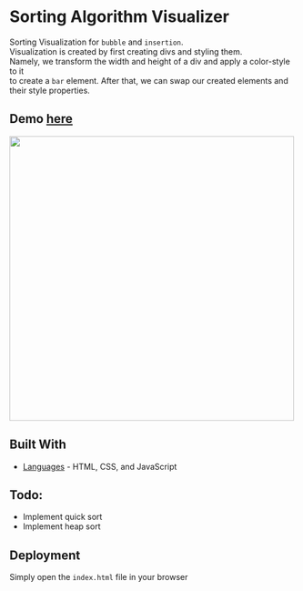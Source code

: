 # Sorting Algorithm Visualizer

Sorting Visualization for `bubble` and `insertion`. </br>
Visualization is created by first creating divs and styling them. </br>
Namely, we transform the width and height of a div and apply a color-style to it </br>
to create a `bar` element. After that, we can swap our created elements and their style properties.

## Demo <a href="https://blakley.github.io/Sort-Visualizer/"><strong>here</strong></a>
<p>
  <img src="https://media.giphy.com/media/P8UzKCbDxzG15jrMhq/giphy.gif" width=500>
</p>

## Built With
  - [Languages](https://www.w3schools.com/html/html_scripts.asp) - HTML, CSS, and JavaScript
  
## Todo:
  - Implement quick sort
  - Implement heap sort

## Deployment

Simply open the `index.html` file in your browser


